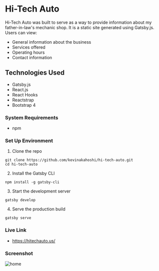 # Hi-Tech Auto
Hi-Tech Auto was built to serve as a way to provide information about my father-in-law's mechanic shop.  It is a static site generated using Gatsby.js.  Users can view:
- General information about the business
- Services offered
- Operating hours
- Contact information

## Technologies Used
- Gatsby.js
- React.js
- React Hooks
- Reactstrap
- Bootstrap 4

### System Requirements
- npm

### Set Up Environment
1. Clone the repo
  ```shell
  git clone https://github.com/kevinakahoshi/hi-tech-auto.git
  cd hi-tech-auto
  ```

2. Install the Gatsby CLI
  ```shell
  npm install -g gatsby-cli
  ```

3. Start the development server
  ```shell
  gatsby develop
  ```

4. Serve the production build
  ```shell
  gatsby serve
  ```

### Live Link
- https://hitechauto.us/

### Screenshot
![home](https://user-images.githubusercontent.com/53406674/81630661-0f1dcc80-93bb-11ea-8ece-b1025e9989c9.png)
